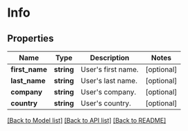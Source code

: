 # Info

## Properties
Name | Type | Description | Notes
------------ | ------------- | ------------- | -------------
**first_name** | **string** | User&#x27;s first name. | [optional] 
**last_name** | **string** | User&#x27;s last name. | [optional] 
**company** | **string** | User&#x27;s company. | [optional] 
**country** | **string** | User&#x27;s country. | [optional] 

[[Back to Model list]](../../README.md#documentation-for-models) [[Back to API list]](../../README.md#documentation-for-api-endpoints) [[Back to README]](../../README.md)

